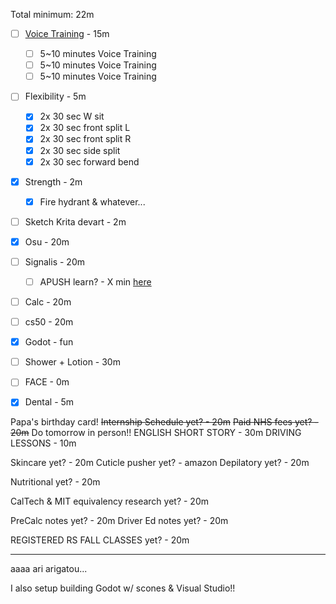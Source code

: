 Total minimum: 22m
- [ ] [Voice Training](https://buymeacoffee.com/alyssavt/how-i-start-voice-training-start-here) - 15m
	- [ ] 5~10 minutes Voice Training
	- [ ] 5~10 minutes Voice Training
	- [ ] 5~10 minutes Voice Training
- [ ] Flexibility - 5m
	- [x] 2x 30 sec W sit
	- [x] 2x 30 sec front split L
	- [x] 2x 30 sec front split R
	- [x] 2x 30 sec side split
	- [x] 2x 30 sec forward bend
- [x] Strength - 2m
	- [x] Fire hydrant & whatever...
- [ ] Sketch Krita devart - 2m
- [x] Osu - 20m
- [ ] Signalis - 20m
	- [ ] APUSH learn? - X min [here](https://youtu.be/jqf_c9Pw8gs)
- [ ] Calc - 20m
- [ ] cs50 - 20m
- [x] Godot - fun

- [ ] Shower + Lotion - 30m
- [ ] FACE - 0m
- [x] Dental - 5m

Papa's birthday card!
~~Internship Schedule yet? - 20m~~
~~Paid NHS fees yet? - 20m~~ Do tomorrow in person!!
ENGLISH SHORT STORY - 30m
DRIVING LESSONS - 10m

Skincare yet? - 20m
Cuticle pusher yet? - amazon
Depilatory yet? - 20m

Nutritional yet? - 20m

CalTech & MIT equivalency research yet? - 20m

PreCalc notes yet? - 20m
Driver Ed notes yet? - 20m

REGISTERED RS FALL CLASSES yet? - 20m

---

aaaa ari arigatou...


I also setup building Godot w/ scones & Visual Studio!!


